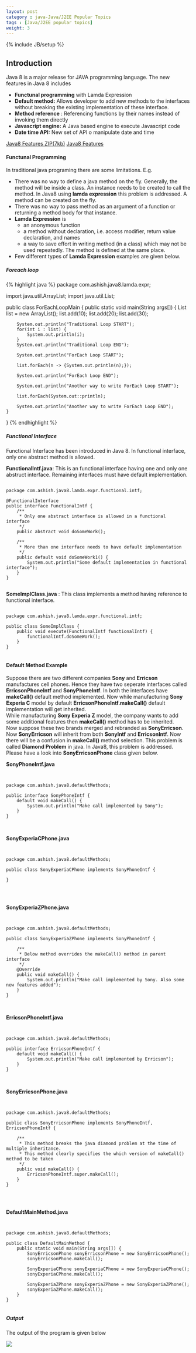 ```yaml
---
layout: post
category : java-Java/J2EE Popular Topics
tags : [Java/J2EE popular topics]
weight: 3
---
```


{% include JB/setup %}

## Introduction

Java 8 is a major release for JAVA programming language. The new features in Java 8 includes


* **Functunal programming** with Lamda Expression
* **Default method:** Allows developer to add new methods to the interfaces without breaking the existing implementation of these interface.
* **Method reference** : Referencing functions by their names instead of invoking them directly
* **Javascript engine:** A Java based engine to execute Javascript code
* **Date time API:** New set of API o manipulate date and time

<div class="download-view"> 
	<span class="download">
		<a href="https://github.com/ashismo/repositoryForMyBlog/tree/master/java/Java8Features.zip" target="_blank">Java8 Features ZIP(7kb)</a>
	</span>
	<span class="view">
		<a href="https://github.com/ashismo/repositoryForMyBlog/tree/master/java/Java8Features" target="_blank">Java8 Features</a>
	</span>
</div>

#### Functunal Programming

In traditional java programing there are some limitations. E.g.


* There was no way to define a java method on the fly. Generally, the method will be inside a class. An instance needs to be created to call the method. In Java8 using **lamda expression** this problem is addressed. A method can be created on the fly.
* There was no way to pass method as an argument of a function or returning a method body for that instance.
* **Lamda Expression** is
  * an anonymous function
  * a method without declaration, i.e. access modifier, return value declaration, and names
  * a way to save effort in writing method (in a class) which may not be used repeatedly. The method is defined at the same place.
* Few different types of **Lamda Expression** examples are given below.  



##### Foreach loop

{% highlight java %}
package com.ashish.java8.lamda.expr;

import java.util.ArrayList;
import java.util.List;

public class ForEachLoopMain {
	public static void main(String args[]) {
		List<Integer> list = new ArrayList<Integer>();
		list.add(10);
		list.add(20);
		list.add(30);
		
		System.out.println("Traditional Loop START");
		for(int i : list) {
			System.out.println(i);
		}
		System.out.println("Traditional Loop END");
		
		System.out.println("ForEach Loop START");
		
		list.forEach(n -> {System.out.println(n);});
		
		System.out.println("ForEach Loop END");
		
		System.out.println("Another way to write ForEach Loop START");
		
		list.forEach(System.out::println);
		
		System.out.println("Another way to write ForEach Loop END");
	}
}
{% endhighlight %}


#####  Functional Interface

Functional Interface has been introduced in Java 8. In functional interface, only one abstract method is allowed.

**FunctionalIntf.java**: This is an functional interface having one and only one abstruct interface. Remaining interfaces must have default implementation.

<pre class="prettyprint highlight"><code class="language-java" data-lang="java">
package com.ashish.java8.lamda.expr.functional.intf;

@FunctionalInterface
public interface FunctionalIntf {
	/**
	 * Only one abstract interface is allowed in a functional interface
	 */
	public abstract void doSomeWork();
	
	/**
	 * More than one interface needs to have default implementation
	 */
	public default void doSomeWork1() {
		System.out.println("Some default implementation in functional interface");
	}
}

</code></pre>

**SomeImplClass.java** : This class implements a method having reference to functional interface.

<pre class="prettyprint highlight"><code class="language-java" data-lang="java">
package com.ashish.java8.lamda.expr.functional.intf;

public class SomeImplClass {
	public void execute(FunctionalIntf functionalIntf) {
		functionalIntf.doSomeWork();
	}
}

</code></pre>
  
#### Default Method Example

Suppose there are two different companies **Sony** and **Erricson** manufactures cell phones. Hence they have two seperate interfaces called **ErricsonPhoneIntf** and **SonyPhoneIntf**. In both the interfaces have **makeCall()** default method implemented. Now while manufacturing **Sony Experia C** model by default **ErricsonPhoneIntf.makeCall()** default implementation will get inherited.  
While manufacturing **Sony Experia Z** model, the company wants to add some additional features then **makeCall()** method has to be inherited.  
Now suppose these two brands merged and rebranded as **SonyErricson**. Now **SonyErricson** will inherit from both **SonyIntf** and **ErricsonIntf**. Now there will be a confusion in **makeCall()** method selection. This problem is called **Diamond Problem** in java. In Java8, this problem is addressed. Please have a look into **SonyErricsonPhone** class given below.

**SonyPhoneIntf.java**
<pre class="prettyprint highlight"><code class="language-java" data-lang="java">

package com.ashish.java8.defaultMethods;

public interface SonyPhoneIntf {
	default void makeCall() {
		System.out.println("Make call implemented by Sony");
	}
}
</code></pre>
<br/>

**SonyExperiaCPhone.java**
<pre class="prettyprint highlight"><code class="language-java" data-lang="java">

package com.ashish.java8.defaultMethods;

public class SonyExperiaCPhone implements SonyPhoneIntf {
	
}

</code></pre>
<br/>

**SonyExperiaZPhone.java**
<pre class="prettyprint highlight"><code class="language-java" data-lang="java">

package com.ashish.java8.defaultMethods;

public class SonyExperiaZPhone implements SonyPhoneIntf {
	
	/**
	 * Below method overrides the makeCall() method in parent interface
	 */
	@Override
	public void makeCall() {
		System.out.println("Make call implemented by Sony. Also some new features added");
	}
}
</code></pre>
<br/>

**ErricsonPhoneIntf.java**
<pre class="prettyprint highlight"><code class="language-java" data-lang="java">

package com.ashish.java8.defaultMethods;

public interface ErricsonPhoneIntf {
	default void makeCall() {
		System.out.println("Make call implemented by Erricson");
	}
}
</code></pre>
<br/>

**SonyErricsonPhone.java**
<pre class="prettyprint highlight"><code class="language-java" data-lang="java">

package com.ashish.java8.defaultMethods;

public class SonyErricsonPhone implements SonyPhoneIntf, ErricsonPhoneIntf {
	
	/**
	 * This method breaks the java diamond problem at the time of multiple inheritance.
	 * This method clearly specifies the which version of makeCall() method to be taken
	 */
	public void makeCall() {
		ErricsonPhoneIntf.super.makeCall();
	}
}

</code></pre>
<br/>

**DefaultMainMethod.java**
<pre class="prettyprint highlight"><code class="language-java" data-lang="java">

package com.ashish.java8.defaultMethods;

public class DefaultMainMethod {
	public static void main(String args[]) {
		SonyErricsonPhone sonyErricsonPhone = new SonyErricsonPhone();
		sonyErricsonPhone.makeCall();
		
		SonyExperiaCPhone sonyExperiaCPhone = new SonyExperiaCPhone();
		sonyExperiaCPhone.makeCall();
		
		SonyExperiaZPhone sonyExperiaZPhone = new SonyExperiaZPhone();
		sonyExperiaZPhone.makeCall();
	}
}

</code></pre>

##### Output
The output of the program is given below

<img src="https://cloud.githubusercontent.com/assets/11231867/15616453/7a9b9050-2461-11e6-9f7a-83033512d80d.PNG"/>
